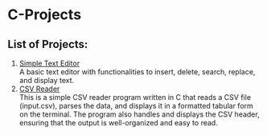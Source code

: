 # C-Projects

## List of Projects:

1. [Simple Text Editor](https://github.com/prpigitcse/C-Projects/tree/project/text-editor/)  
   A basic text editor with functionalities to insert, delete, search, replace, and display text.
2. [CSV Reader](https://github.com/prpigitcse/C-Projects/tree/project/csv-reader)  
   This is a simple CSV reader program written in C that reads a CSV file (input.csv), parses the data, and displays it in a formatted tabular form on the terminal. The program also handles and displays the CSV header, ensuring that the output is well-organized and easy to read.
